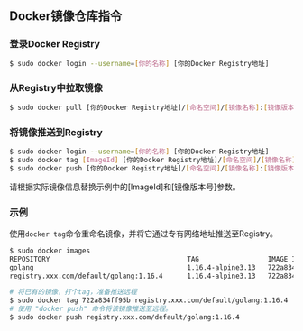 ## Docker镜像仓库指令
### 登录Docker Registry
```bash
$ sudo docker login --username=[你的名称] [你的Docker Registry地址]
```

### 从Registry中拉取镜像
```bash
$ sudo docker pull [你的Docker Registry地址]/[命名空间]/[镜像名称]:[镜像版本号]
```

### 将镜像推送到Registry
```bash
$ sudo docker login --username=[你的名称] [你的Docker Registry地址]
$ sudo docker tag [ImageId] [你的Docker Registry地址]/[命名空间]/[镜像名称]:[镜像版本号]
$ sudo docker push [你的Docker Registry地址]/[命名空间]/[镜像名称]:[镜像版本号]
```
请根据实际镜像信息替换示例中的[ImageId]和[镜像版本号]参数。


### 示例
使用`docker tag`命令重命名镜像，并将它通过专有网络地址推送至Registry。
```bash
$ sudo docker images
REPOSITORY                                  TAG                 IMAGE ID            CREATED            VIRTUAL SIZE
golang                                      1.16.4-alpine3.13   722a834ff95b        13 days ago        301MB
registry.xxx.com/default/golang:1.16.4      1.16.4-alpine3.13   722a834ff95b        13 days ago        301MB

# 将已有的镜像，打个tag，准备推送远程
$ sudo docker tag 722a834ff95b registry.xxx.com/default/golang:1.16.4
# 使用 "docker push" 命令将该镜像推送至远程。
$ sudo docker push registry.xxx.com/default/golang:1.16.4
```